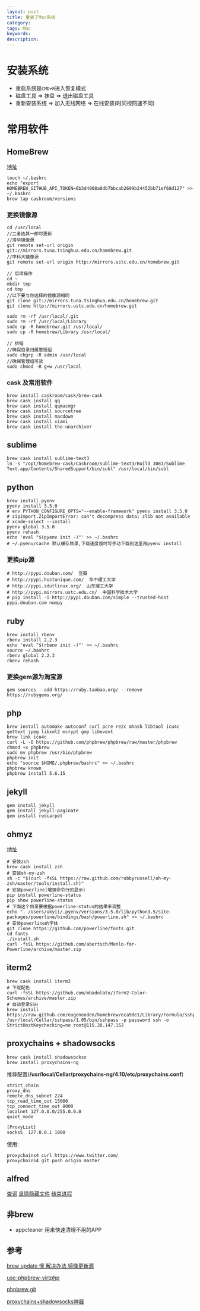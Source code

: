 ```yaml
---
layout: post
title: 重装了Mac系统
category: 
tags: Mac
keywords: 
description: 
---
```


# 安装系统
* 重启系统是`CMD+R`进入恢复模式
* 磁盘工具 => 抹盘 => 退出磁盘工具
* 重新安装系统 => 加入无线网络 => 在线安装(时间视网速不同)

# 常用软件

## HomeBrew
[地址](http://brew.sh/)

	touch ~/.bashrc
	echo "export HOMEBREW_GITHUB_API_TOKEN=6b3d4908a0db7bbcab2699b24452bb71ef68d127" >> ~/.bashrc
	brew tap caskroom/versions
	
### 更换镜像源
	cd /usr/local
	//二者选其一即可更新
	//清华镜像源
	git remote set-url origin git://mirrors.tuna.tsinghua.edu.cn/homebrew.git
	//中科大镜像源
	git remote set-url origin http://mirrors.ustc.edu.cn/homebrew.git
	
	// 后续操作
	cd ~
	mkdir tmp
	cd tmp
	//以下要与你选择的镜像源相同
	git clone git://mirrors.tuna.tsinghua.edu.cn/homebrew.git
	git clone http://mirrors.ustc.edu.cn/homebrew.git
	
	sudo rm -rf /usr/local/.git
	sudo rm -rf /usr/local/Library
	sudo cp -R homebrew/.git /usr/local/
	sudo cp -R homebrew/Library /usr/local/
	
	// 排错
	//确保目录归属管理组
	sudo chgrp -R admin /usr/local
	//确保管理组可读
	sudo chmod -R g+w /usr/local

### cask 及常用软件
	brew install caskroom/cask/brew-cask 
	brew cask install qq 
	brew cask install qqmacmgr
	brew cask install sourcetree 
	brew cask install macdown 
	brew cask install xiami 
	brew cask install the-unarchiver
	
## sublime
	brew cask install sublime-text3
	ln -s "/opt/homebrew-cask/Caskroom/sublime-text3/Build 3083/Sublime Text.app/Contents/SharedSupport/bin/subl" /usr/local/bin/subl

## python
	brew install pyenv
	pyenv install 3.5.0
	# env PYTHON_CONFIGURE_OPTS="--enable-framework" pyenv install 3.5.0
	# zipimport.ZipImportError: can't decompress data; zlib not available
	# xcode-select --install
	pyenv global 3.5.0
	pyenv rehash
	echo 'eval "$(pyenv init -)"' >> ~/.bashrc
	# ~/.pyenv/cache 默认缓存目录,下载速度慢时可手动下载到这里再pyenv install

### 更换pip源
	# http://pypi.douban.com/  豆瓣
	# http://pypi.hustunique.com/  华中理工大学
	# http://pypi.sdutlinux.org/  山东理工大学
	# http://pypi.mirrors.ustc.edu.cn/  中国科学技术大学
	# pip install -i http://pypi.douban.com/simple --trusted-host pypi.douban.com numpy
	
## ruby
	brew install rbenv
	rbenv install 2.2.3
	echo 'eval "$(rbenv init -)"' >> ~/.bashrc
	source ~/.bashrc
	rbenv global 2.2.3
	rbenv rehash
	
### 更换gem源为淘宝源
	gem sources --add https://ruby.taobao.org/ --remove https://rubygems.org/
	
## php
	brew install automake autoconf curl pcre re2c mhash libtool icu4c gettext jpeg libxml2 mcrypt gmp libevent
	brew link icu4c
	curl -L -O https://github.com/phpbrew/phpbrew/raw/master/phpbrew
	chmod +x phpbrew
	sudo mv phpbrew /usr/bin/phpbrew
	phpbrew init
	echo "source $HOME/.phpbrew/bashrc" >> ~/.bashrc
	phpbrew known
	phpbrew install 5.6.15

## jekyll
	gem install jekyll
	gem install jekyll-paginate
	gem install redcarpet

## ohmyz
[地址](http://ohmyz.sh/)

	# 安装zsh
	brew cask install zsh
	# 安装oh-my-zsh
	sh -c "$(curl -fsSL https://raw.github.com/robbyrussell/oh-my-zsh/master/tools/install.sh)"
	# 安装powerline(增强命令行的显示)
	pip install powerline-status
	pip show powerline-status
	# 下面这个目录要根据powerline-status的结果来调整
	echo ". /Users/vkyii/.pyenv/versions/3.5.0/lib/python3.5/site-packages/powerline/bindings/bash/powerline.sh" >> ~/.bashrc
	# 安装powerline的字体
	git clone https://github.com/powerline/fonts.git
	cd fonts
	./install.sh
	curl -fsSL https://github.com/abertsch/Menlo-for-Powerline/archive/master.zip

## iterm2
	brew cask install iterm2
	# 下载配色
	curl -fsSL https://github.com/mbadolato/iTerm2-Color-Schemes/archive/master.zip
	# 自动登录SSH
	brew install https://raw.github.com/eugeneoden/homebrew/eca9de1/Library/Formula/sshpass.rb
	/usr/local/Cellar/sshpass/1.05/bin/sshpass -p password ssh -o StrictHostKeychecking=no root@115.28.147.152
	
## proxychains + shadowsocks
	brew cask install shadowsocksx
	brew install proxychains-ng
	
	
推荐配置(**/usr/local/Cellar/proxychains-ng/4.10/etc/proxychains.conf**)
	
	strict_chain
	proxy_dns 
	remote_dns_subnet 224
	tcp_read_time_out 15000
	tcp_connect_time_out 8000
	localnet 127.0.0.0/255.0.0.0
	quiet_mode
	
	[ProxyList]
	socks5  127.0.0.1 1080
	
	
使用:

	proxychains4 curl https://www.twitter.com/
	proxychains4 git push origin master
	
## alfred
[查词](https://github.com/liberize/alfred-dict-workflow)
[显隐隐藏文件](https://github.com/BubiDevs/manage-hidden-files)
[结束进程](https://github.com/ngreenstein/alfred-process-killer)

	
## 非brew
* appcleaner 用来快速清理不用的APP


## 参考

[brew update 慢 解决办法 镜像更新源](https://www.logcg.com/archives/1301.html)

[use-phpbrew-virtphp](http://www.sitepoint.com/use-phpbrew-virtphp)

[phpbrew git](https://github.com/phpbrew/phpbrew)

[proxychains+shadowsocks神器](http://shawnelee88.github.io/2015/07/10/proxychains-shadowsocks%E7%A5%9E%E5%99%A8/)